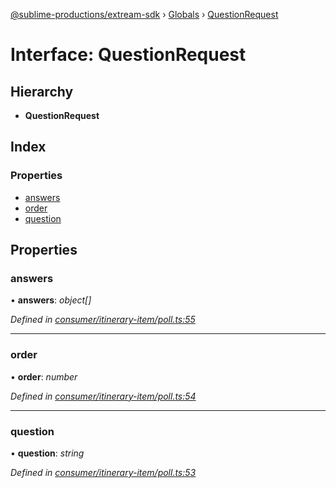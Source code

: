 [@sublime-productions/extream-sdk](../README.md) › [Globals](../globals.md) › [QuestionRequest](questionrequest.md)

# Interface: QuestionRequest

## Hierarchy

* **QuestionRequest**

## Index

### Properties

* [answers](questionrequest.md#answers)
* [order](questionrequest.md#order)
* [question](questionrequest.md#question)

## Properties

###  answers

• **answers**: *object[]*

*Defined in [consumer/itinerary-item/poll.ts:55](https://github.com/Extream-SaaS/ex-sdk/blob/936e0b7/src/consumer/itinerary-item/poll.ts#L55)*

___

###  order

• **order**: *number*

*Defined in [consumer/itinerary-item/poll.ts:54](https://github.com/Extream-SaaS/ex-sdk/blob/936e0b7/src/consumer/itinerary-item/poll.ts#L54)*

___

###  question

• **question**: *string*

*Defined in [consumer/itinerary-item/poll.ts:53](https://github.com/Extream-SaaS/ex-sdk/blob/936e0b7/src/consumer/itinerary-item/poll.ts#L53)*
